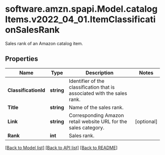 # software.amzn.spapi.Model.catalogItems.v2022_04_01.ItemClassificationSalesRank
Sales rank of an Amazon catalog item.

## Properties

Name | Type | Description | Notes
------------ | ------------- | ------------- | -------------
**ClassificationId** | **string** | Identifier of the classification that is associated with the sales rank. | 
**Title** | **string** | Name of the sales rank. | 
**Link** | **string** | Corresponding Amazon retail website URL for the sales category. | [optional] 
**Rank** | **int** | Sales rank. | 

[[Back to Model list]](../README.md#documentation-for-models) [[Back to API list]](../README.md#documentation-for-api-endpoints) [[Back to README]](../README.md)

